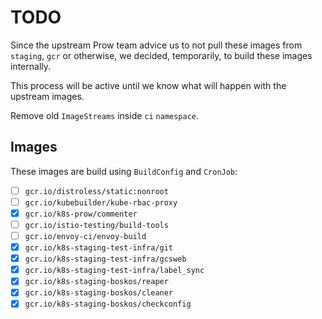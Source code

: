 TODO
====

Since the upstream Prow team advice us to not pull these images from `staging`, `gcr` or otherwise, we decided, temporarily, to build these images internally.

This process will be active until we know what will happen with the upstream images.

Remove old `ImageStreams` inside `ci` `namespace`.

Images
------

These images are build using `BuildConfig` and `CronJob`:

- [ ] `gcr.io/distroless/static:nonroot`
- [ ] `gcr.io/kubebuilder/kube-rbac-proxy`
- [x] `gcr.io/k8s-prow/commenter`
- [ ] `gcr.io/istio-testing/build-tools`
- [ ] `gcr.io/envoy-ci/envoy-build`
- [x] `gcr.io/k8s-staging-test-infra/git`
- [x] `gcr.io/k8s-staging-test-infra/gcsweb`
- [x] `gcr.io/k8s-staging-test-infra/label_sync`
- [x] `gcr.io/k8s-staging-boskos/reaper`
- [x] `gcr.io/k8s-staging-boskos/cleaner`
- [x] `gcr.io/k8s-staging-boskos/checkconfig`
